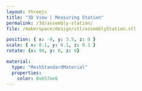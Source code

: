 ```yaml
---
layout: threejs
title: "3D View | Measuring Station"
permalink: /3d/assembly-station/
file: /makerspace/design/stl/assemblyStation.stl

position: { x: -9, y: 3.5, z: 0 }
scale: { x: 0.1, y: 0.1, z: 0.1 }
rotate: {x: 90, y: 0, z: 0}

material:
  type: "MeshStandardMaterial"
  properties:
    color: 0x657ae6
---
```

